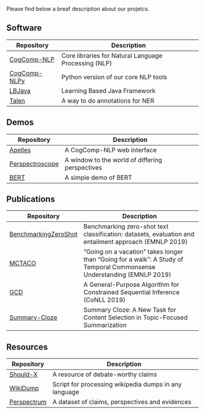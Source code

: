 Please find below a breaf description about our projetcs.

## Software

| Repository | Description |
|----------|------------|
| [CogComp-NLP](../cogcomp-nlp/) | Core libraries for Natural Language Processing (NLP) |
| [CogComp-NLPy](../cogcomp-nlpy/) | Python version of our core NLP tools |
| [LBJava](../lbjava/) | Learning Based Java Framework |
| [Talen](../talen/) | A way to do annotations for NER |

## Demos

| Repository | Description |
|----------|------------|
| [Apelles](../apelles/) | A CogComp-NLP web interface |
| [Perspectroscope](../perspectroscope/) | A window to the world of differing perspectives |
| [BERT](../bert-demo/) | A simple demo of BERT |


## Publications

| Repository | Description |
|----------|------------|
| [BenchmarkingZeroShot](../BenchmarkingZeroShot/) | Benchmarking zero-shot text classification: datasets, evaluation and entailment approach (EMNLP 2019) |
| [MCTACO](../MCTACO/) | “Going on a vacation” takes longer than “Going for a walk”: A Study of Temporal Commonsense Understanding (EMNLP 2019) |
| [GCD](../gcd/) | A General-Purpose Algorithm for Constrained Sequential Inference (CoNLL 2019) |
| [Summary-Cloze](../summary-cloze/) | Summary Cloze: A New Task for Content Selection in Topic-Focused Summarization |


## Resources

| Repository | Description |
|----------|------------|
| [Should-X](../should-X/) | A resource of debate-worthy claims |
| [WikiDump](../wikidump-preprocessing/) | Script for processing wikipedia dumps in any language |
| [Perspectrum](../perspectrum/) | A dataset of claims, perspectives and evidences |




